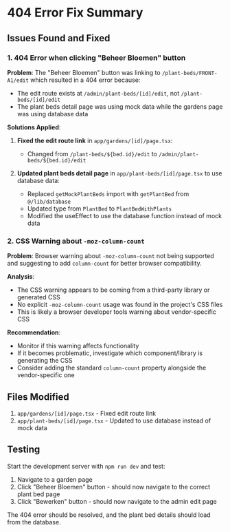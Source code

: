 # 404 Error Fix Summary

## Issues Found and Fixed

### 1. 404 Error when clicking "Beheer Bloemen" button

**Problem**: The "Beheer Bloemen" button was linking to `/plant-beds/FRONT-A1/edit` which resulted in a 404 error because:
- The edit route exists at `/admin/plant-beds/[id]/edit`, not `/plant-beds/[id]/edit`
- The plant beds detail page was using mock data while the gardens page was using database data

**Solutions Applied**:

1. **Fixed the edit route link** in `app/gardens/[id]/page.tsx`:
   - Changed from `/plant-beds/${bed.id}/edit` to `/admin/plant-beds/${bed.id}/edit`

2. **Updated plant beds detail page** in `app/plant-beds/[id]/page.tsx` to use database data:
   - Replaced `getMockPlantBeds` import with `getPlantBed` from `@/lib/database`
   - Updated type from `PlantBed` to `PlantBedWithPlants`
   - Modified the useEffect to use the database function instead of mock data

### 2. CSS Warning about `-moz-column-count`

**Problem**: Browser warning about `-moz-column-count` not being supported and suggesting to add `column-count` for better browser compatibility.

**Analysis**: 
- The CSS warning appears to be coming from a third-party library or generated CSS
- No explicit `-moz-column-count` usage was found in the project's CSS files
- This is likely a browser developer tools warning about vendor-specific CSS

**Recommendation**: 
- Monitor if this warning affects functionality
- If it becomes problematic, investigate which component/library is generating the CSS
- Consider adding the standard `column-count` property alongside the vendor-specific one

## Files Modified

1. `app/gardens/[id]/page.tsx` - Fixed edit route link
2. `app/plant-beds/[id]/page.tsx` - Updated to use database instead of mock data

## Testing

Start the development server with `npm run dev` and test:
1. Navigate to a garden page
2. Click "Beheer Bloemen" button - should now navigate to the correct plant bed page
3. Click "Bewerken" button - should now navigate to the admin edit page

The 404 error should be resolved, and the plant bed details should load from the database.
